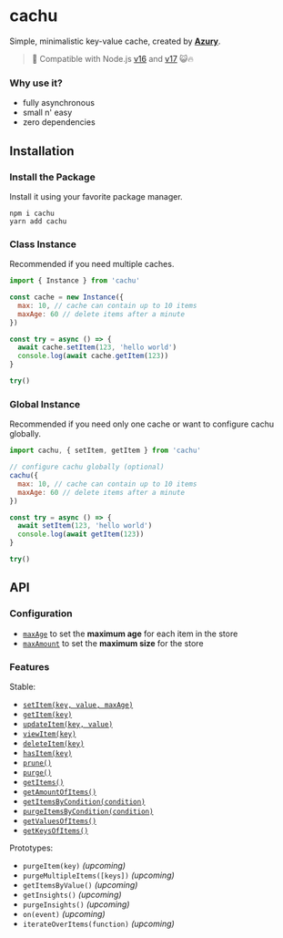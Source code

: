 # cachu

Simple, minimalistic key-value cache, created by [**Azury**](https://github.com/azurystudios).

> 💪 Compatible with Node.js [v16](https://github.com/nodejs/node/blob/master/doc/changelogs/CHANGELOG_V16.md) and [v17](https://github.com/nodejs/node/blob/master/doc/changelogs/CHANGELOG_V17.md) 😺🔥

### Why use it?

- fully asynchronous
- small n' easy
- zero dependencies

## Installation

### Install the Package

Install it using your favorite package manager.

```sh-session
npm i cachu
yarn add cachu
```

### Class Instance

Recommended if you need multiple caches.

```js
import { Instance } from 'cachu'

const cache = new Instance({
  max: 10, // cache can contain up to 10 items
  maxAge: 60 // delete items after a minute
})

const try = async () => {
  await cache.setItem(123, 'hello world')
  console.log(await cache.getItem(123))
}

try()
```

### Global Instance

Recommended if you need only one cache or want to configure cachu globally.

```js
import cachu, { setItem, getItem } from 'cachu'

// configure cachu globally (optional)
cachu({
  max: 10, // cache can contain up to 10 items
  maxAge: 60 // delete items after a minute
})

const try = async () => {
  await setItem(123, 'hello world')
  console.log(await getItem(123))
}

try()
```

## API

### Configuration

- [`maxAge`](https://github.com/azurystudios/cachu/wiki/configuration#max-age) to set the **maximum age** for each item in the store
- [`maxAmount`](https://github.com/azurystudios/cachu/wiki/configuration#max-amount) to set the **maximum size** for the store

### Features

Stable:

- [`setItem(key, value, maxAge)`](https://github.com/azurystudios/cachu/wiki/features#set-item)
- [`getItem(key)`](https://github.com/azurystudios/cachu/wiki/features#get-item)
- [`updateItem(key, value)`](https://github.com/azurystudios/cachu/wiki/features#update-item)
- [`viewItem(key)`](https://github.com/azurystudios/cachu/wiki/features#view-item)
- [`deleteItem(key)`](https://github.com/azurystudios/cachu/wiki/features#delete-item)
- [`hasItem(key)`](https://github.com/azurystudios/cachu/wiki/features#has-item)
- [`prune()`](https://github.com/azurystudios/cachu/wiki/features#prune)
- [`purge()`](https://github.com/azurystudios/cachu/wiki/features#purge)
- [`getItems()`](https://github.com/azurystudios/cachu/wiki/features#get-items)
- [`getAmountOfItems()`](https://github.com/azurystudios/cachu/wiki/features#get-amount-of-items)
- [`getItemsByCondition(condition)`](https://github.com/azurystudios/cachu/wiki/features#get-items-by-condition)
- [`purgeItemsByCondition(condition)`](https://github.com/azurystudios/cachu/wiki/features#purge-items-by-condition)
- [`getValuesOfItems()`](https://github.com/azurystudios/cachu/wiki/features#get-values-of-items)
- [`getKeysOfItems()`](https://github.com/azurystudios/cachu/wiki/features#get-keys-of-items)

Prototypes:

- `purgeItem(key)` _(upcoming)_
- `purgeMultipleItems([keys])` _(upcoming)_
- `getItemsByValue()` _(upcoming)_
- `getInsights()` _(upcoming)_
- `purgeInsights()` _(upcoming)_
- `on(event)` _(upcoming)_
- `iterateOverItems(function)` _(upcoming)_
